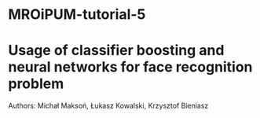 # MROiPUM-tutorial-5
# Usage of classifier boosting and neural networks for face recognition problem
Authors:
Michał Maksoń, Łukasz Kowalski, Krzysztof Bieniasz
